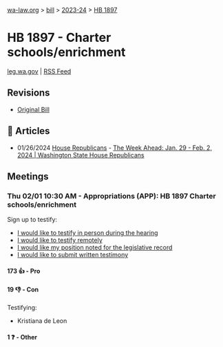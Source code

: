[wa-law.org](/) > [bill](/bill/) > [2023-24](/bill/2023-24/) > [HB 1897](/bill/2023-24/hb/1897/)

# HB 1897 - Charter schools/enrichment
[leg.wa.gov](https://app.leg.wa.gov/billsummary?BillNumber=1897&Year=2023&Initiative=false) | [RSS Feed](./rss.xml)

## Revisions
* [Original Bill](1/)

## 📰 Articles
* 01/26/2024 [House Republicans](/org/house_republicans/) - [The Week Ahead: Jan. 29 - Feb. 2, 2024 | Washington State House Republicans](http://houserepublicans.wa.gov/week/the-week-ahead-jan-29-feb-2-2024/#:~:text=HB%201897)

## Meetings
### Thu 02/01 10:30 AM - Appropriations (APP): HB 1897 Charter schools/enrichment
Sign up to testify:
* [I would like to testify in person during the hearing](https://app.leg.wa.gov/csi/Testifier/Add?chamber=House&mId=31826&aId=157963&caId=23702&tId=1)
* [I would like to testify remotely](https://app.leg.wa.gov/csi/Testifier/Add?chamber=House&mId=31826&aId=157963&caId=23702&tId=2)
* [I would like my position noted for the legislative record](https://app.leg.wa.gov/csi/Testifier/Add?chamber=House&mId=31826&aId=157963&caId=23702&tId=3)
* [I would like to submit written testimony](https://app.leg.wa.gov/csi/Testifier/Add?chamber=House&mId=31826&aId=157963&caId=23702&tId=4)

#### 173 👍 - Pro

#### 19 👎 - Con
Testifying:
* Kristiana de Leon

#### 1 ❓ - Other
